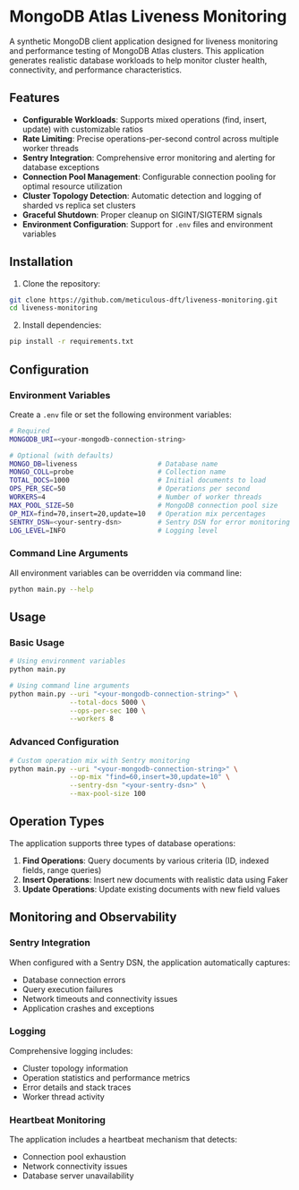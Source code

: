 # MongoDB Atlas Liveness Monitoring

A synthetic MongoDB client application designed for liveness monitoring and performance testing of MongoDB Atlas clusters. This application generates realistic database workloads to help monitor cluster health, connectivity, and performance characteristics.

## Features

- **Configurable Workloads**: Supports mixed operations (find, insert, update) with customizable ratios
- **Rate Limiting**: Precise operations-per-second control across multiple worker threads
- **Sentry Integration**: Comprehensive error monitoring and alerting for database exceptions
- **Connection Pool Management**: Configurable connection pooling for optimal resource utilization
- **Cluster Topology Detection**: Automatic detection and logging of sharded vs replica set clusters
- **Graceful Shutdown**: Proper cleanup on SIGINT/SIGTERM signals
- **Environment Configuration**: Support for `.env` files and environment variables

## Installation

1. Clone the repository:

```bash
git clone https://github.com/meticulous-dft/liveness-monitoring.git
cd liveness-monitoring
```

2. Install dependencies:

```bash
pip install -r requirements.txt
```

## Configuration

### Environment Variables

Create a `.env` file or set the following environment variables:

```bash
# Required
MONGODB_URI=<your-mongodb-connection-string>

# Optional (with defaults)
MONGO_DB=liveness                    # Database name
MONGO_COLL=probe                     # Collection name
TOTAL_DOCS=1000                      # Initial documents to load
OPS_PER_SEC=50                       # Operations per second
WORKERS=4                            # Number of worker threads
MAX_POOL_SIZE=50                     # MongoDB connection pool size
OP_MIX=find=70,insert=20,update=10   # Operation mix percentages
SENTRY_DSN=<your-sentry-dsn>         # Sentry DSN for error monitoring
LOG_LEVEL=INFO                       # Logging level
```

### Command Line Arguments

All environment variables can be overridden via command line:

```bash
python main.py --help
```

## Usage

### Basic Usage

```bash
# Using environment variables
python main.py

# Using command line arguments
python main.py --uri "<your-mongodb-connection-string>" \
               --total-docs 5000 \
               --ops-per-sec 100 \
               --workers 8
```

### Advanced Configuration

```bash
# Custom operation mix with Sentry monitoring
python main.py --uri "<your-mongodb-connection-string>" \
               --op-mix "find=60,insert=30,update=10" \
               --sentry-dsn "<your-sentry-dsn>" \
               --max-pool-size 100
```

## Operation Types

The application supports three types of database operations:

1. **Find Operations**: Query documents by various criteria (ID, indexed fields, range queries)
2. **Insert Operations**: Insert new documents with realistic data using Faker
3. **Update Operations**: Update existing documents with new field values

## Monitoring and Observability

### Sentry Integration

When configured with a Sentry DSN, the application automatically captures:

- Database connection errors
- Query execution failures
- Network timeouts and connectivity issues
- Application crashes and exceptions

### Logging

Comprehensive logging includes:

- Cluster topology information
- Operation statistics and performance metrics
- Error details and stack traces
- Worker thread activity

### Heartbeat Monitoring

The application includes a heartbeat mechanism that detects:

- Connection pool exhaustion
- Network connectivity issues
- Database server unavailability
